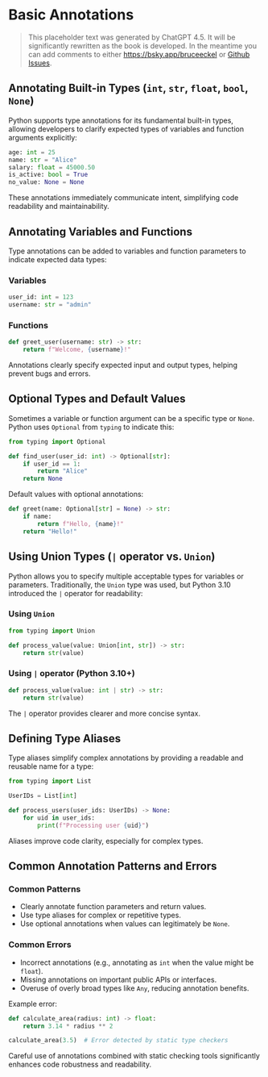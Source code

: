 # Basic Annotations

> This placeholder text was generated by ChatGPT 4.5.
> It will be significantly rewritten as the book is developed.
> In the meantime you can add comments to either <https://bsky.app/bruceeckel> or [Github Issues](https://github.com/Thinking-In-Types/ThinkingInTypes_Book/issues).

## Annotating Built-in Types (`int`, `str`, `float`, `bool`, `None`)

Python supports type annotations for its fundamental built-in types, allowing developers to clarify expected types of variables and function arguments explicitly:

```python
age: int = 25
name: str = "Alice"
salary: float = 45000.50
is_active: bool = True
no_value: None = None
```

These annotations immediately communicate intent, simplifying code readability and maintainability.

## Annotating Variables and Functions

Type annotations can be added to variables and function parameters to indicate expected data types:

### Variables

```python
user_id: int = 123
username: str = "admin"
```

### Functions

```python
def greet_user(username: str) -> str:
    return f"Welcome, {username}!"
```

Annotations clearly specify expected input and output types, helping prevent bugs and errors.

## Optional Types and Default Values

Sometimes a variable or function argument can be a specific type or `None`.
Python uses `Optional` from `typing` to indicate this:

```python
from typing import Optional

def find_user(user_id: int) -> Optional[str]:
    if user_id == 1:
        return "Alice"
    return None
```

Default values with optional annotations:

```python
def greet(name: Optional[str] = None) -> str:
    if name:
        return f"Hello, {name}!"
    return "Hello!"
```

## Using Union Types (`|` operator vs. `Union`)

Python allows you to specify multiple acceptable types for variables or parameters.
Traditionally, the `Union` type was used, but Python 3.10 introduced the `|` operator for readability:

### Using `Union`

```python
from typing import Union

def process_value(value: Union[int, str]) -> str:
    return str(value)
```

### Using `|` operator (Python 3.10+)

```python
def process_value(value: int | str) -> str:
    return str(value)
```

The `|` operator provides clearer and more concise syntax.

## Defining Type Aliases

Type aliases simplify complex annotations by providing a readable and reusable name for a type:

```python
from typing import List

UserIDs = List[int]

def process_users(user_ids: UserIDs) -> None:
    for uid in user_ids:
        print(f"Processing user {uid}")
```

Aliases improve code clarity, especially for complex types.

## Common Annotation Patterns and Errors

### Common Patterns

- Clearly annotate function parameters and return values.
- Use type aliases for complex or repetitive types.
- Use optional annotations when values can legitimately be `None`.

### Common Errors

- Incorrect annotations (e.g., annotating as `int` when the value might be `float`).
- Missing annotations on important public APIs or interfaces.
- Overuse of overly broad types like `Any`, reducing annotation benefits.

Example error:

```python
def calculate_area(radius: int) -> float:
    return 3.14 * radius ** 2

calculate_area(3.5)  # Error detected by static type checkers
```

Careful use of annotations combined with static checking tools significantly enhances code robustness and readability.
